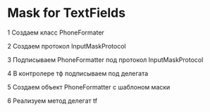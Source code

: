 #  Mask for TextFields

1 Cоздаем класс PhoneFormater

2 Создаем протокол InputMaskProtocol

3 Подписываем PhoneFormatter под протокол InputMaskProtocol


4 В контролере тф подписываем под делегата

5 Создаем объект PhoneFormatter с шаблоном маски

6 Реализуем метод делегат tf


